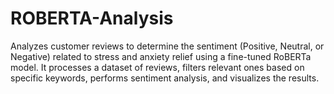 # ROBERTA-Analysis
Analyzes customer reviews to determine the sentiment (Positive, Neutral, or Negative) related to stress and anxiety relief using a fine-tuned RoBERTa model. It processes a dataset of reviews, filters relevant ones based on specific keywords, performs sentiment analysis, and visualizes the results.
